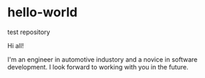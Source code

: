 # hello-world
test repository

Hi all!

I'm an engineer in automotive industory and a novice in software development.
I look forward to working with you in the future.
